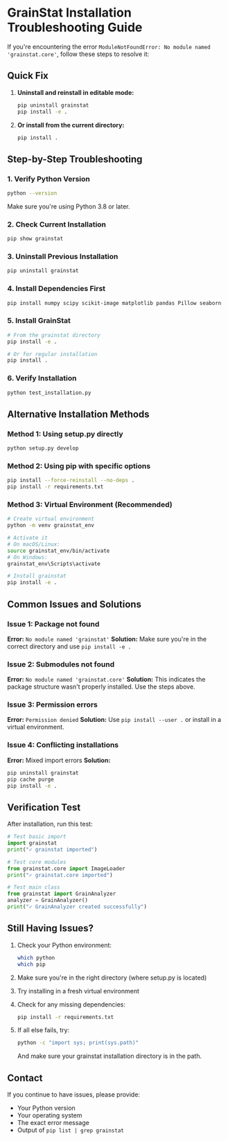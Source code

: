 # GrainStat Installation Troubleshooting Guide

If you're encountering the error `ModuleNotFoundError: No module named 'grainstat.core'`, follow these steps to resolve it:

## Quick Fix

1. **Uninstall and reinstall in editable mode:**
   ```bash
   pip uninstall grainstat
   pip install -e .
   ```

2. **Or install from the current directory:**
   ```bash
   pip install .
   ```

## Step-by-Step Troubleshooting

### 1. Verify Python Version
```bash
python --version
```
Make sure you're using Python 3.8 or later.

### 2. Check Current Installation
```bash
pip show grainstat
```

### 3. Uninstall Previous Installation
```bash
pip uninstall grainstat
```

### 4. Install Dependencies First
```bash
pip install numpy scipy scikit-image matplotlib pandas Pillow seaborn
```

### 5. Install GrainStat
```bash
# From the grainstat directory
pip install -e .

# Or for regular installation
pip install .
```

### 6. Verify Installation
```bash
python test_installation.py
```

## Alternative Installation Methods

### Method 1: Using setup.py directly
```bash
python setup.py develop
```

### Method 2: Using pip with specific options
```bash
pip install --force-reinstall --no-deps .
pip install -r requirements.txt
```

### Method 3: Virtual Environment (Recommended)
```bash
# Create virtual environment
python -m venv grainstat_env

# Activate it
# On macOS/Linux:
source grainstat_env/bin/activate
# On Windows:
grainstat_env\Scripts\activate

# Install grainstat
pip install -e .
```

## Common Issues and Solutions

### Issue 1: Package not found
**Error:** `No module named 'grainstat'`
**Solution:** Make sure you're in the correct directory and use `pip install -e .`

### Issue 2: Submodules not found
**Error:** `No module named 'grainstat.core'`
**Solution:** This indicates the package structure wasn't properly installed. Use the steps above.

### Issue 3: Permission errors
**Error:** `Permission denied`
**Solution:** Use `pip install --user .` or install in a virtual environment.

### Issue 4: Conflicting installations
**Error:** Mixed import errors
**Solution:** 
```bash
pip uninstall grainstat
pip cache purge
pip install -e .
```

## Verification Test

After installation, run this test:

```python
# Test basic import
import grainstat
print("✓ grainstat imported")

# Test core modules
from grainstat.core import ImageLoader
print("✓ grainstat.core imported")

# Test main class
from grainstat import GrainAnalyzer
analyzer = GrainAnalyzer()
print("✓ GrainAnalyzer created successfully")
```

## Still Having Issues?

1. Check your Python environment:
   ```bash
   which python
   which pip
   ```

2. Make sure you're in the right directory (where setup.py is located)

3. Try installing in a fresh virtual environment

4. Check for any missing dependencies:
   ```bash
   pip install -r requirements.txt
   ```

5. If all else fails, try:
   ```bash
   python -c "import sys; print(sys.path)"
   ```
   And make sure your grainstat installation directory is in the path.

## Contact

If you continue to have issues, please provide:
- Your Python version
- Your operating system
- The exact error message
- Output of `pip list | grep grainstat`
